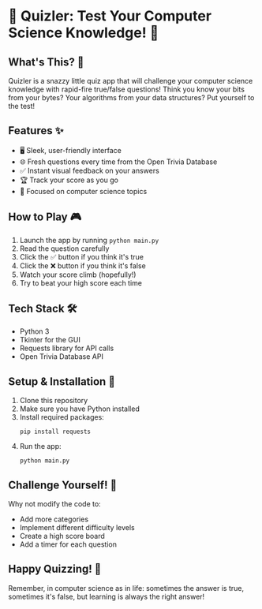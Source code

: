 # 🧠 Quizler: Test Your Computer Science Knowledge! 🧠

## What's This? 🤔

Quizler is a snazzy little quiz app that will challenge your computer science knowledge with rapid-fire true/false questions! Think you know your bits from your bytes? Your algorithms from your data structures? Put yourself to the test!

## Features ✨

- 🖥️ Sleek, user-friendly interface
- 🌐 Fresh questions every time from the Open Trivia Database
- ✅ Instant visual feedback on your answers
- 🏆 Track your score as you go
- 🧩 Focused on computer science topics

## How to Play 🎮

1. Launch the app by running `python main.py`
2. Read the question carefully
3. Click the ✅ button if you think it's true
4. Click the ❌ button if you think it's false
5. Watch your score climb (hopefully!)
6. Try to beat your high score each time

## Tech Stack 🛠️

- Python 3
- Tkinter for the GUI
- Requests library for API calls
- Open Trivia Database API

## Setup & Installation 🚀

1. Clone this repository
2. Make sure you have Python installed
3. Install required packages:
   ```
   pip install requests
   ```
4. Run the app:
   ```
   python main.py
   ```

## Challenge Yourself! 💪

Why not modify the code to:

- Add more categories
- Implement different difficulty levels
- Create a high score board
- Add a timer for each question

## Happy Quizzing! 🎉

Remember, in computer science as in life: sometimes the answer is true, sometimes it's false, but learning is always the right answer!
